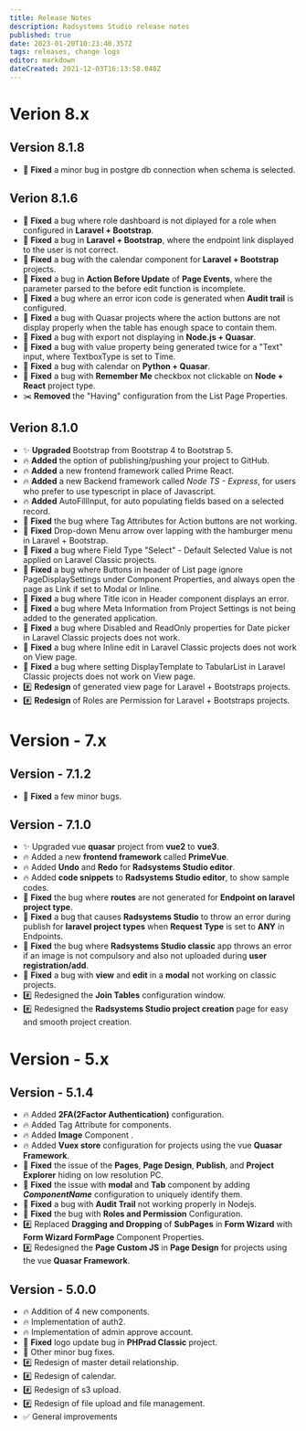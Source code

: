 ```yaml
---
title: Release Notes
description: Radsystems Studio release notes
published: true
date: 2023-01-20T10:23:40.357Z
tags: releases, change logs
editor: markdown
dateCreated: 2021-12-03T16:13:58.048Z
---
```


# Verion 8.x
## Version 8.1.8
- :bug: **Fixed** a minor bug in postgre db connection when schema is selected.
## Verion 8.1.6
- :bug: **Fixed** a bug where role dashboard is not diplayed for a role when configured in **Laravel + Bootstrap**.
- :bug: **Fixed** a bug in **Laravel + Bootstrap**, where the endpoint link displayed to the user is not correct.
- :bug: **Fixed** a bug with the calendar component for **Laravel + Bootstrap** projects.
- :bug: **Fixed** a bug in **Action Before Update** of **Page Events**, where the parameter parsed to the before edit function is incomplete.
- :bug: **Fixed** a bug where an error icon code is generated when **Audit trail** is configured.
- :bug: **Fixed** a bug with Quasar projects where the action buttons are not display properly when the table has enough space to contain them.
- :bug: **Fixed** a bug with export not displaying in **Node.js + Quasar**.
- :bug: **Fixed** a bug with value property being generated twice for a "Text" input, where TextboxType is set to Time.
- :bug: **Fixed** a bug with calendar on **Python + Quasar**.
- :bug: **Fixed** a bug with **Remember Me** checkbox not clickable on **Node + React** project type.
- :scissors: **Removed** the "Having" configuration from the  List Page Properties.
## Verion 8.1.0
- :sparkles: **Upgraded** Bootstrap from Bootstrap 4 to Bootstrap 5.
- :fire: **Added** the option of publishing/pushing your project to GitHub.
- :fire: **Added** a new frontend framework called Prime React.
- :fire: **Added** a new Backend framework called *Node TS - Express*, for users who prefer to use typescript in place of Javascript.
- :fire: **Added** AutoFillInput, for auto populating fields based on a selected record.
- :bug: **Fixed** the bug where Tag Attributes for Action buttons are not working.
- :bug: **Fixed** Drop-down Menu arrow over lapping with the hamburger menu in Laravel + Bootstrap.
- :bug: **Fixed** a bug where Field Type "Select" - Default Selected Value is not applied on Laravel Classic projects.
- :bug: **Fixed** a bug where Buttons in header of List page ignore PageDisplaySettings under Component Properties, and always open the page as Link if set to Modal or Inline.
- :bug: **Fixed** a bug where Title icon in Header component displays an error.
- :bug: **Fixed** a bug where Meta Information from Project Settings is not being added to the generated application.
- :bug: **Fixed** a bug where Disabled and ReadOnly properties for Date picker in Laravel Classic projects does not work.
- :bug: **Fixed** a bug where Inline edit in Laravel Classic projects does not work on View page.
- :bug: **Fixed** a bug where setting DisplayTemplate to TabularList in Laravel Classic projects does not work on View page.
- :hash: **Redesign** of generated view page for Laravel + Bootstraps projects.
- :hash: **Redesign** of Roles are Permission for Laravel + Bootstraps projects.

# Version - 7.x
## Version - 7.1.2
- :bug: **Fixed** a few minor bugs.
## Version - 7.1.0
- :sparkles: Upgraded vue **quasar** project from **vue2** to **vue3**.
- :fire: Added a new **frontend framework** called **PrimeVue**.
- :fire: Added **Undo** and **Redo** for **Radsystems Studio editor**.
- :fire: Added **code snippets** to **Radsystems Studio editor**, to show sample codes.
- :bug: **Fixed** the bug where **routes** are not generated for **Endpoint on laravel project type**.
- :bug: **Fixed** a bug that causes **Radsystems Studio** to throw an error during publish for **laravel project types** when **Request Type** is set to **ANY** in Endpoints.
- :bug: **Fixed** the bug where **Radsystems Studio classic** app throws an error if an image is not compulsory and also not uploaded during **user registration/add**.
- :bug: **Fixed** a bug with **view** and **edit** in a **modal** not working on classic projects.
- :hash: Redesigned the **Join Tables** configuration window.
- :hash: Redesigned the **Radsystems Studio project creation** page for easy and smooth project creation.

# Version - 5.x
## Version - 5.1.4
- :fire: Added **2FA(2Factor Authentication)** configuration.
- :fire: Added Tag Attribute for components.
- :fire: Added **Image** Component .
- :fire: Added **Vuex store** configuration for projects using the vue **Quasar Framework**.
- :bug: **Fixed** the issue of the **Pages**, **Page Design**, **Publish**, and **Project Explorer** hiding on low resolution PC.
- :bug: **Fixed** the issue with **modal** and **Tab** component by adding ***ComponentName*** configuration to uniquely identify them.
- :bug: **Fixed** a bug with **Audit Trail** not working properly in Nodejs.
- :bug: **Fixed** the bug with **Roles and Permission** Configuration.
- :hash: Replaced **Dragging and Dropping** of **SubPages** in **Form Wizard** with **Form Wizard FormPage** Component Properties.
- :hash: Redesigned the **Page Custom JS** in **Page Design** for projects using the vue **Quasar Framework**.

## Version - 5.0.0
- :fire: Addition of 4 new components. 
- :fire: Implementation of auth2.
- :fire: Implementation of admin approve account.
- :bug: **Fixed** logo update bug in **PHPrad Classic** project.
- :bug: Other minor bug fixes.
- :hash: Redesign of master detail relationship. 
- :hash: Redesign of calendar. 
- :hash: Redesign of s3 upload.
- :hash: Redesign of file upload and file management.
- :white_check_mark: General improvements